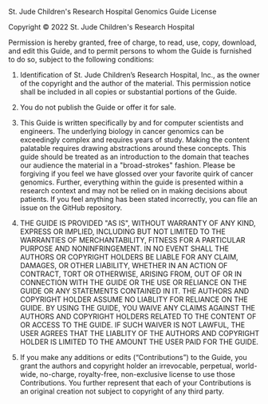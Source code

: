 St. Jude Children's Research Hospital Genomics Guide License

Copyright © 2022 St. Jude Children's Research Hospital

Permission is hereby granted, free of charge, to read, use, copy, download, and
edit this Guide, and to permit persons to whom the Guide is furnished to do so,
subject to the following conditions:

1. Identification of St. Jude Children’s Research Hospital, Inc., as the owner
   of the copyright and the author of the material. This permission notice
   shall be included in all copies or substantial portions of the Guide.

2. You do not publish the Guide or offer it for sale.

3. This Guide is written specifically by and for computer scientists and
   engineers. The underlying biology in cancer genomics can be exceedingly
   complex and requires years of study. Making the content palatable requires
   drawing abstractions around these concepts. This guide should be treated as
   an introduction to the domain that teaches our audience the material in a
   "broad-strokes" fashion. Please be forgiving if you feel we have glossed over
   your favorite quirk of cancer genomics. Further, everything within the guide
   is presented within a research context and may not be relied on in making
   decisions about patients. If you feel anything has been stated incorrectly,
   you can file an issue on the GitHub repository.

4. THE GUIDE IS PROVIDED "AS IS", WITHOUT WARRANTY OF ANY KIND, EXPRESS OR
   IMPLIED, INCLUDING BUT NOT LIMITED TO THE WARRANTIES OF MERCHANTABILITY,
   FITNESS FOR A PARTICULAR PURPOSE AND NONINFRINGEMENT. IN NO EVENT SHALL THE
   AUTHORS OR COPYRIGHT HOLDERS BE LIABLE FOR ANY CLAIM, DAMAGES, OR OTHER
   LIABILITY, WHETHER IN AN ACTION OF CONTRACT, TORT OR OTHERWISE, ARISING FROM,
   OUT OF OR IN CONNECTION WITH THE GUIDE OR THE USE OR RELIANCE ON THE GUIDE OR
   ANY STATEMENTS CONTAINED IN IT. THE AUTHORS AND COPYRIGHT HOLDER ASSUME NO
   LIABLITY FOR RELIANCE ON THE GUIDE. BY USING THE GUIDE, YOU WAIVE ANY CLAIMS
   AGAINST THE AUTHORS AND COPYRIGHT HOLDERS RELATED TO THE CONTENT OF OR
   ACCESS TO THE GUIDE. IF SUCH WAIVER IS NOT LAWFUL, THE USER AGREES THAT THE
   LIABLITY OF THE AUTHORS AND COPYRIGHT HOLDER IS LIMITED TO THE AMOUNT THE
   USER PAID FOR THE GUIDE.

5. If you make any additions or edits (“Contributions”) to the Guide, you grant
   the authors and copyright holder an irrevocable, perpetual, world-wide,
   no-charge, royalty-free, non-exclusive license to use those Contributions.
   You further represent that each of your Contributions is an original creation
   not subject to copyright of any third party.

